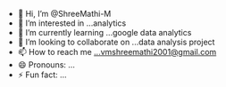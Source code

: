 - 👋 Hi, I’m @ShreeMathi-M
- 👀 I’m interested in ...analytics
- 🌱 I’m currently learning ...google data analytics
- 💞️ I’m looking to collaborate on ...data analysis project  
- 📫 How to reach me ...vmshreemathi2001@gmail.com
- 😄 Pronouns: ...
- ⚡ Fun fact: ...

<!---
ShreeMathi-M/ShreeMathi-M is a ✨ special ✨ repository because its `README.md` (this file) appears on your GitHub profile.
You can click the Preview link to take a look at your changes.
--->
